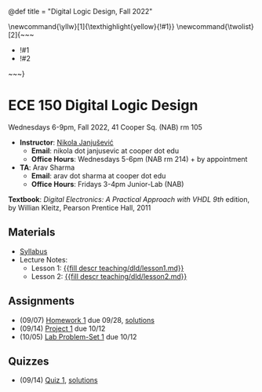 @def title = "Digital Logic Design, Fall 2022"

\newcommand{\yllw}[1]{\texthighlight{yellow}{!#1}}
\newcommand{\twolist}[2]{~~~ <ul><li>!#1</li><li>!#2</li></ul> ~~~}

# ECE 150 Digital Logic Design

Wednesdays 6-9pm, Fall 2022, 41 Cooper Sq. (NAB) rm 105

* **Instructor**: [Nikola Janjušević](/)
    - **Email**: nikola dot janjusevic at cooper dot edu
    - **Office Hours**: Wednesdays 5-6pm (NAB rm 214) + by appointment
* **TA**: Arav Sharma
    - **Email**: arav dot sharma at cooper dot edu
    - **Office Hours**: Fridays 3-4pm Junior-Lab (NAB)

**Textbook**: *Digital Electronics: A Practical Approach with VHDL 9th* 
    edition, by Willian Kleitz, Pearson Prentice Hall, 2011

## Materials 
- [Syllabus](/assets/dld/syllabus.pdf)
- Lecture Notes:
    - Lesson 1: [{{fill descr teaching/dld/lesson1.md}}](/teaching/dld/lesson1)
    - Lesson 2: [{{fill descr teaching/dld/lesson2.md}}](/teaching/dld/lesson2)

## Assignments
- (09/07) [Homework 1](/assets/dld/hw1.pdf) due 09/28, [solutions](/assets/dld/hw1_solutions.pdf)
- (09/14) [Project 1](/assets/dld/project1.pdf) due 10/12
- (10/05) [Lab Problem-Set 1](/assets/dld/lab1.pdf) due 10/12

## Quizzes
- (09/14) [Quiz 1](/assets/dld/quiz1.pdf), [solutions](/assets/dld/quiz1_solutions.pdf)

